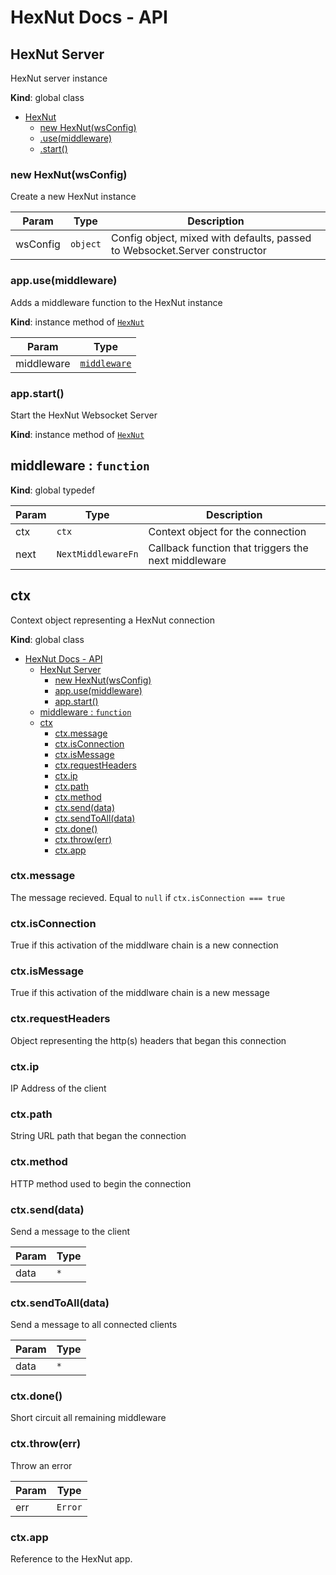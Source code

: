 # HexNut Docs - API

## HexNut Server
HexNut server instance

**Kind**: global class  

* [HexNut](#HexNut)
    * [new HexNut(wsConfig)](#new_HexNut_new)
    * [.use(middleware)](#HexNut+use)
    * [.start()](#HexNut+start)

<a name="new_HexNut_new"></a>

### new HexNut(wsConfig)
Create a new HexNut instance


| Param | Type | Description |
| --- | --- | --- |
| wsConfig | <code>object</code> | Config object, mixed with defaults, passed to Websocket.Server constructor |

<a name="HexNut+use"></a>

### app.use(middleware)
Adds a middleware function to the HexNut instance

**Kind**: instance method of [<code>HexNut</code>](#HexNut)  

| Param | Type |
| --- | --- |
| middleware | [<code>middleware</code>](#middleware) | 

<a name="HexNut+start"></a>

### app.start()
Start the HexNut Websocket Server

**Kind**: instance method of [<code>HexNut</code>](#HexNut)  
<a name="middleware"></a>

## middleware : <code>function</code>
**Kind**: global typedef  

| Param | Type | Description |
| --- | --- | --- |
| ctx | <code>ctx</code> | Context object for the connection |
| next | <code>NextMiddlewareFn</code> | Callback function that triggers the next middleware |

<a name="ctx"></a>

## ctx
Context object representing a HexNut connection

**Kind**: global class  

- [HexNut Docs - API](#hexnut-docs---api)
  - [HexNut Server](#hexnut-server)
    - [new HexNut(wsConfig)](#new-hexnutwsconfig)
    - [app.use(middleware)](#appusemiddleware)
    - [app.start()](#appstart)
  - [middleware : <code>function</code>](#middleware--codefunctioncode)
  - [ctx](#ctx)
    - [ctx.message](#ctxmessage)
    - [ctx.isConnection](#ctxisconnection)
    - [ctx.isMessage](#ctxismessage)
    - [ctx.requestHeaders](#ctxrequestheaders)
    - [ctx.ip](#ctxip)
    - [ctx.path](#ctxpath)
    - [ctx.method](#ctxmethod)
    - [ctx.send(data)](#ctxsenddata)
    - [ctx.sendToAll(data)](#ctxsendtoalldata)
    - [ctx.done()](#ctxdone)
    - [ctx.throw(err)](#ctxthrowerr)
    - [ctx.app](#ctxapp)

<a name="ctx.isConnection"></a>

### ctx.message
The message recieved. Equal to `null` if `ctx.isConnection === true`

### ctx.isConnection
True if this activation of the middlware chain is a new connection

<a name="ctx.isMessage"></a>

### ctx.isMessage
True if this activation of the middlware chain is a new message

<a name="ctx.requestHeaders"></a>

### ctx.requestHeaders
Object representing the http(s) headers that began this connection

<a name="ctx.ip"></a>

### ctx.ip
IP Address of the client

<a name="ctx.path"></a>

### ctx.path
String URL path that began the connection

<a name="ctx.method"></a>

### ctx.method
HTTP method used to begin the connection

<a name="ctx.send"></a>

### ctx.send(data)
Send a message to the client


| Param | Type |
| --- | --- |
| data | <code>\*</code> | 

<a name="ctx.sendToAll"></a>

### ctx.sendToAll(data)
Send a message to all connected clients


| Param | Type |
| --- | --- |
| data | <code>\*</code> | 

<a name="ctx.done"></a>

### ctx.done()
Short circuit all remaining middleware

<a name="ctx.throw"></a>

### ctx.throw(err)
Throw an error

| Param | Type |
| --- | --- |
| err | <code>Error</code> | 

### ctx.app
Reference to the HexNut app.